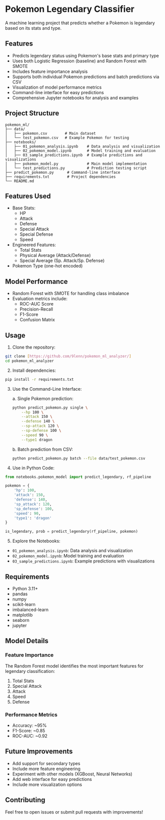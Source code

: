 # Pokemon Legendary Classifier

A machine learning project that predicts whether a Pokemon is legendary based on its stats and type.

## Features

- Predicts legendary status using Pokemon's base stats and primary type
- Uses both Logistic Regression (baseline) and Random Forest with SMOTE
- Includes feature importance analysis
- Supports both individual Pokemon predictions and batch predictions via CSV
- Visualization of model performance metrics
- Command-line interface for easy predictions
- Comprehensive Jupyter notebooks for analysis and examples

## Project Structure
```
pokemon_ml/
├── data/
│   ├── pokemon.csv        # Main dataset
│   └── test_pokemon.csv   # Example Pokemon for testing
├── notebooks/
│   ├── 01_pokemon_analysis.ipynb    # Data analysis and visualization
│   ├── 02_pokemon_model.ipynb       # Model training and evaluation
│   ├── 03_sample_predictions.ipynb  # Example predictions and visualizations
│   ├── pokemon_model.py             # Main model implementation
│   └── test_predictions.py          # Prediction testing script
├── predict_pokemon.py      # Command-line interface
├── requirements.txt        # Project dependencies
└── README.md
```

## Features Used
- Base Stats:
  - HP
  - Attack
  - Defense
  - Special Attack
  - Special Defense
  - Speed
- Engineered Features:
  - Total Stats
  - Physical Average (Attack/Defense)
  - Special Average (Sp. Attack/Sp. Defense)
- Pokemon Type (one-hot encoded)

## Model Performance
- Random Forest with SMOTE for handling class imbalance
- Evaluation metrics include:
  - ROC-AUC Score
  - Precision-Recall
  - F1-Score
  - Confusion Matrix

## Usage

1. Clone the repository:
```bash
git clone [https://github.com/9lenn/pokemon_ml_analyzer/]
cd pokemon_ml_analyzer
```

2. Install dependencies:
```bash
pip install -r requirements.txt
```

3. Use the Command-Line Interface:

   a. Single Pokemon prediction:
   ```bash
   python predict_pokemon.py single \
       --hp 100 \
       --attack 150 \
       --defense 140 \
       --sp-attack 120 \
       --sp-defense 100 \
       --speed 90 \
       --type1 dragon
   ```

   b. Batch prediction from CSV:
   ```bash
   python predict_pokemon.py batch --file data/test_pokemon.csv
   ```

4. Use in Python Code:
```python
from notebooks.pokemon_model import predict_legendary, rf_pipeline

pokemon = {
    'hp': 100,
    'attack': 150,
    'defense': 140,
    'sp_attack': 120,
    'sp_defense': 100,
    'speed': 90,
    'type1': 'dragon'
}

is_legendary, prob = predict_legendary(rf_pipeline, pokemon)
```

5. Explore the Notebooks:
- `01_pokemon_analysis.ipynb`: Data analysis and visualization
- `02_pokemon_model.ipynb`: Model training and evaluation
- `03_sample_predictions.ipynb`: Example predictions with visualizations

## Requirements
- Python 3.11+
- pandas
- numpy
- scikit-learn
- imbalanced-learn
- matplotlib
- seaborn
- jupyter

## Model Details

### Feature Importance
The Random Forest model identifies the most important features for legendary classification:
1. Total Stats
2. Special Attack
3. Attack
4. Speed
5. Defense

### Performance Metrics
- Accuracy: ~95%
- F1-Score: ~0.85
- ROC-AUC: ~0.92

## Future Improvements
- Add support for secondary types
- Include more feature engineering
- Experiment with other models (XGBoost, Neural Networks)
- Add web interface for easy predictions
- Include more visualization options

## Contributing
Feel free to open issues or submit pull requests with improvements! 

